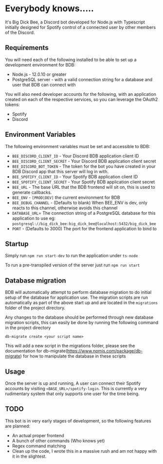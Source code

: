 # Everybody knows.....
It's Big Dick Bee, a Discord bot developed for Node.js with Typescript initially designed for Spotify control of a 
connected user by other members of the Discord.


## Requirements
You will need each of the following installed to be able to set up a development environment for BDB:
- Node.js - 12.0.10 or greater
- PostgreSQL server - with a valid connection string for a database and user that BDB can connect with

You will also need developer accounts for the following, with an application created on each of the respective services, so you can leverage the OAuth2 tokens:
- Spotify
- Discord

## Environment Variables
The following environment variables must be set and accessible to BDB:
- `BEE_DISCORD_CLIENT_ID` - Your Discord BDB application client ID
- `BEE_DISCORD_CLIENT_SECRET` - Your Discord BDB application client secret
- `BEE_DISCORD_BOT_TOKEN` - The token for the bot you have created in your BDB Discord app that this server will log in with.
- `BEE_SPOTIFY_CLIENT_ID` - Your Spotify BDB application client ID
- `BEE_SPOTIFY_CLIENT_SECRET` - Your Spotify BDB application client secret
- `BEE_URL` - The base URL that the BDB frontend will sit on, this is used to generate callbacks. 
- `BEE_ENV` - `[PROD|DEV]` the current environment for BDB
- `BEE_DEBUG_CHANNEL` - (Defaults to blank) When BEE_ENV is dev, only reacts to this channel, otherwise avoids this channel
- `DATABASE_URL`= The connection string of a PostgreSQL database for this application to use 
    eg: `postgresql://big_dick_bee:big_dick_bee@localhost:5432/big_dick_bee`
- `PORT` - (Defaults to 3000) The port for the frontend application to bind to
     
## Startup
Simply run `npm run start-dev` to run the application under `ts-node`

To run a pre-transpiled version of the server just run `npm run start`

## Database migration
BDB will automatically attempt to perform database migration to do initial setup of the database for application use.
The migration scripts are run automatically as part of the above start up and are located in the `migrations` folder of 
the project directory.
 
Any changes to the database should be performed through new database migration scripts,
 this can easily be done by running the following command in the project directory

`db-migrate create <your script name>`

This will add a new script in the migrations folder,
please see the documentation for db-migrate(https://www.npmjs.com/package/db-migrate)
for how to manipulate the database in these scripts

## Usage
Once the server is up and running, A user can connect their Spotify accounts by visiting `<BASE_URL>/spotify-login`.
This is currently a very rudimentary system that only supports one user for the time being.


## TODO
This bot is in very early stages of development, so the following features are planned:
- An actual proper frontend
- A bunch of other commands (Who knows yet)
- Regex command matching
- Clean up the code, I wrote this in a massive rush and am not happy with it in the slightest.


